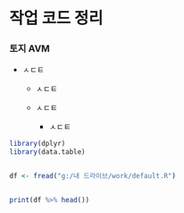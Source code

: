# 작업 코드 정리

### 토지 AVM

- ㅅㄷㅌ
  
  - ㅅㄷㅌ
  
  - ㅅㄷㅌ
    
    - ㅅㄷㅌ

```r
library(dplyr)
library(data.table)


df <- fread("g:/내 드라이브/work/default.R")


print(df %>% head())
```


